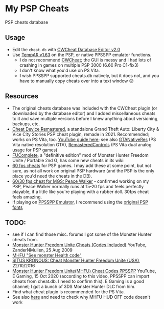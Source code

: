 # My PSP Cheats
PSP cheats database

## Usage
- Edit the `cheat.db` with [CWCheat Database Editor v2.0](https://www.brewology.com/downloads/download.php?id=7176)
- Use [TempAR v1.63](https://www.brewology.com/downloads/download.php?id=13092) on the PSP, or native PPSSPP emulator functions.
	- I do not recommend [CWCheat](https://www.brewology.com/downloads/download.php?id=10147); the GUI is messy and I had lots of crashing in games on multiple PSP 3000 (6.60 Pro C1-fix3)
	- I don't know what you'd use on PS Vita.
	- I wish PPSSPP supported cheats.db natively, but it does not, and you have to manually copy cheats over into a text window 😥

## Resources

- The original cheats database was included with the CWCheat plugin (or downloaded by the database editor) and I added miscellaneous cheats to it and save multiple versions before I knew anything about versioning, backups, etc.
- [Cheat Device Remastered](http://cheatdeviceremastered.com/), a standalone Grand Theft Auto: Liberty City & Vice City Stories PSP cheat plugin, remade in 2021. Recommended; works on PS Vita, too. [YouTube guide here](https://www.youtube.com/watch?v=FGuZ_4T2R_w); see also [GTANativeRes](https://github.com/TheOfficialFloW/GTANativeRes) (PS Vita native resolution GTA), [RemasteredControls](https://github.com/TheOfficialFloW/RemasteredControls) (PS Vita dual analog usage for PSP games)
- [FUComplete](https://github.com/FUComplete/Patch/wiki/Enhancements-and-BonusDLC), a "definitive edition" mod of Monster Hunter Freedom Unite / Portable 2nd G, has some new cheats in its wiki
- [60 fps cheats](https://kabutokun.github.io/) for PSP games. I may add these at some point, but not sure, as not all work on original PSP hardware (and the PSP is the only place you'd need the cheats in the DB). 
- [60/30 fps cheat for MGS: Peace Walker](https://old.reddit.com/r/vitahacks/comments/2w5zti/guide_how_to_get_30fps_mgs_peace_walker_on_your/) - confirmed working on my PSP, Peace Walker normally runs at 15-20 fps and feels perfectly playable, if a little like you're playing with a rubber doll. 30fps cheat feels amazing.
- If playing on [PPSSPP Emulator](https://ppsspp.org/), I recommend using the [original PSP fonts](https://cdromance.com/guides/original-psp-fonts-for-ppsspp-for-android-and-pc-download/)

## TODO:
- see if I can find those misc. forums I got some of the Monster Hunter cheats from.
- [Monster Hunter Freedom Unite Cheats (Codes Included)](https://www.youtube.com/watch?v=zECEA-e6Q8g) YouTube, ZanderNMullen, 25 Aug 2009
- [MHFU "See monster Health code"](https://www.youtube.com/watch?v=QzXROBMS5QQ)
- [SITUS KRONOUS: Cheat Monster Hunter Freedom Unite (USA)](https://kronouser.wordpress.com/2016/10/22/cheat-monster-hunter-freedom-united-usa/), 22/10/2016
- [Monster Hunter Freedom Unite(MHFU) Cheat Codes PPSSPP](https://www.youtube.com/watch?v=IZxDxKmHsAM) YouTube, E Gaming, 15 Oct 2020 (according to this video, PPSSPP can import cheats from cheat.db. I need to confirm this). E Gaming is a good channel; I got a bunch of 3DS Monster Hunter DLC from him.
- Find what cheat plugin is recommended for the PS Vita.
- See also [here](https://forums.ppsspp.org/showthread.php?tid=11123) and need to check why MHFU HUD OFF code doesn't work